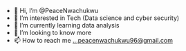 - 👋 Hi, I’m @PeaceNwachukwu
- 👀 I’m interested in Tech (Data science and cyber security)
- 🌱 I’m currently learning data analysis 
- 💞️ I’m looking to know more
- 📫 How to reach me ...peacenwachukwu96@gmail.com

<!---
PeaceNwachukwu/PeaceNwachukwu is a ✨ special ✨ repository because its `README.md` (this file) appears on your GitHub profile.
You can click the Preview link to take a look at your changes.
--->
